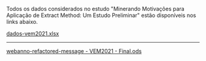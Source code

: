 Todos os dados considerados no estudo "Minerando Motivações para Aplicação de Extract Method: Um Estudo Preliminar" estão disponíveis nos links abaixo.

[dados-vem2021.xlsx](https://github.com/jshenrique/vem2021/files/7006843/dados-vem2021.xlsx)

***

[webanno-refactored-message - VEM2021 - Final.ods](https://github.com/jshenrique/vem2021/files/7006901/webanno-refactored-message.-.VEM2021.-.Final.ods)


